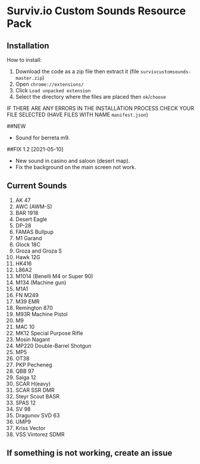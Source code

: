 # Surviv.io Custom Sounds Resource Pack



## Installation
How to install:

1. Download the code as a zip file then extract it (file `survivcustomsounds-master.zip`)
3. Open `chrome://extensions/`
4. Click `Load unpacked extension`
5. Select the directory where the files are placed then `ok`/`choose`

IF THERE ARE ANY ERRORS IN THE INSTALLATION PROCESS CHECK YOUR FILE SELECTED (HAVE FILES WITH NAME `manifest.json`)

##NEW

 * Sound for berreta m9.

##FIX 1.2 [2021-05-10]
 * New sound in casino and saloon (desert map).
 * Fix the background on the main screen not work.

## Current Sounds
  1. AK 47
  2. AWC (AWM-S)
  3. BAR 1918
  4. Desert Eagle
  5. DP-28
  6. FAMAS Bullpup
  7. M1 Garand
  8. Glock 18C
  9. Groza and Groza S
  10. Hawk 12G 
  11. HK416
  12. L86A2
  13. M1014 (Benelli M4 or Super 90)
  14. M134 (Machine gun)
  15. M1A1
  16. FN M249
  17. M39 EMR
  18. Remington 870
  19. M93R Machine Pistol
  20. M9
  21. MAC 10
  22. MK12 Special Purpose Rifle
  23. Mosin Nagant
  24. MP220 Double-Barrel Shotgun
  25. MP5
  26. OT38
  27. PKP Pecheneg
  28. QBB 97
  29. Saiga 12
  30. SCAR H(eavy)
  31. SCAR SSR DMR
  32. Steyr Scout BASR
  33. SPAS 12
  34. SV 98
  35. Dragunov SVD 63
  36. UMP9
  37. Kriss Vector
  38. VSS Vintorez SDMR
  
## If something is not working, create an issue
